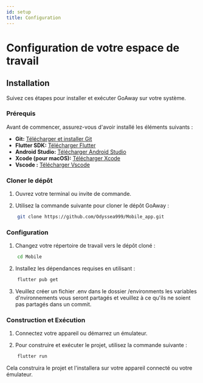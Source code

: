 ```yaml
---
id: setup
title: Configuration
---
```


# Configuration de votre espace de travail


## Installation

Suivez ces étapes pour installer et exécuter GoAway sur votre système.

### Prérequis

Avant de commencer, assurez-vous d'avoir installé les éléments suivants :

- **Git:** [Télécharger et installer Git](https://git-scm.com/)
- **Flutter SDK:** [Télécharger Flutter](https://flutter.dev/docs/get-started/install)
- **Android Studio:** [Télécharger Android Studio](https://developer.android.com/studio)
- **Xcode (pour macOS):** [Télécharger Xcode](https://developer.apple.com/xcode/)
- **Vscode :** [Télécharger Vscode ](https://code.visualstudio.com/download)

### Cloner le dépôt

1. Ouvrez votre terminal ou invite de commande.

2. Utilisez la commande suivante pour cloner le dépôt GoAway :

```bash 
    git clone https://github.com/Odyssea999/Mobile_app.git
```

### Configuration

1. Changez votre répertoire de travail vers le dépôt cloné :

```bash
    cd Mobile 
 ```

2. Installez les dépendances requises en utilisant :
```bash
    flutter pub get
 ```
3. Veuillez créer un fichier .env dans le dossier /environments les variables d'nvironnements vous seront partagés et veuillez à ce qu'ils ne soient pas partagés dans un commit.

### Construction et Exécution

1. Connectez votre appareil ou démarrez un émulateur.

2. Pour construire et exécuter le projet, utilisez la commande suivante :

```bash
    flutter run
 ```

Cela construira le projet et l'installera sur votre appareil connecté ou votre émulateur.